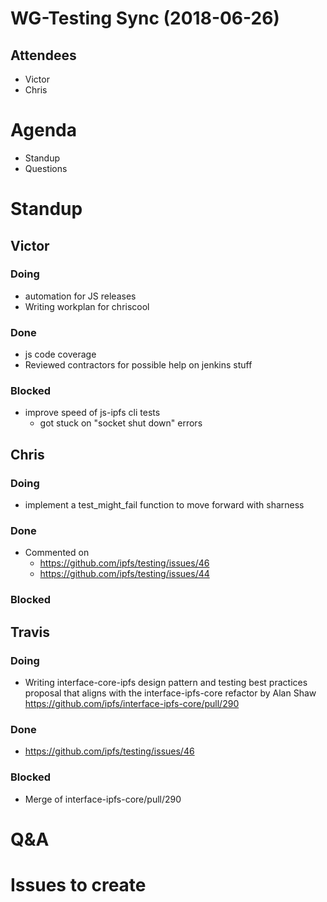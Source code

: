 # WG-Testing Sync (2018-06-26)

## Attendees
- Victor
- Chris

# Agenda

- Standup
- Questions

# Standup

## Victor
### Doing
- automation for JS releases
- Writing workplan for chriscool

### Done
- js code coverage
- Reviewed contractors for possible help on jenkins stuff

### Blocked
- improve speed of js-ipfs cli tests
  - got stuck on "socket shut down" errors

## Chris
### Doing
- implement a test_might_fail function to move forward with sharness
### Done

- Commented on 
  - https://github.com/ipfs/testing/issues/46
  - https://github.com/ipfs/testing/issues/44

### Blocked

## Travis

### Doing

* Writing interface-core-ipfs design pattern and testing best practices
  proposal that aligns with the interface-ipfs-core refactor by Alan Shaw
  https://github.com/ipfs/interface-ipfs-core/pull/290

### Done

* https://github.com/ipfs/testing/issues/46

### Blocked

* Merge of interface-ipfs-core/pull/290

# Q&A

# Issues to create
